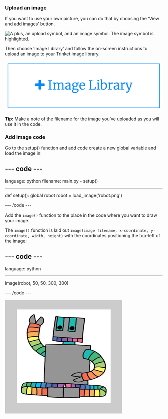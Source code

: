 ### Upload an image

If you want to use your own picture, you can do that by choosing the ‘View and add images’ button.

![A plus, an upload symbol, and an image symbol. The image symbol is highlighted.](images/trinket_images.png)

Then choose ‘Image Library’ and follow the on-screen instructions to upload an image to your Trinket image library.

![A button with a plus and the words 'Image Library' on it.](images/trinket_image_library.png)

**Tip:** Make a note of the filename for the image you’ve uploaded as you will use it in the code.

### Add image code

Go to the setup() function and add code create a new global variable and load the image in: 

--- code ---
---
language: python
filename: main.py - setup()

---

def setup():
  global robot
  robot = load_image('robot.png')

--- /code ---

Add the `image()` function to the place in the code where you want to draw your image.

The `image()` function is laid out `image(image filename, x-coordinate, y-coordinate, width, height)` with the coordinates positioning the top-left of the image:

--- code ---
---
language: python

---

  image(robot, 50, 50, 300, 300)

--- /code ---

![The code area and output area with robot image shown.](images/inserted-robot.png)
